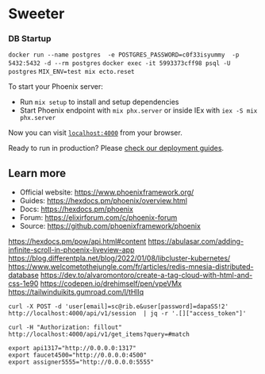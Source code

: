 # Sweeter

### DB Startup
`docker run --name postgres  -e POSTGRES_PASSWORD=c0f33isyummy  -p 5432:5432 -d --rm postgres`
`docker exec -it 5993373cff98 psql -U postgres`
`MIX_ENV=test mix ecto.reset`

To start your Phoenix server:

  * Run `mix setup` to install and setup dependencies
  * Start Phoenix endpoint with `mix phx.server` or inside IEx with `iex -S mix phx.server`

Now you can visit [`localhost:4000`](http://localhost:4000) from your browser.

Ready to run in production? Please [check our deployment guides](https://hexdocs.pm/phoenix/deployment.html).

## Learn more

  * Official website: https://www.phoenixframework.org/
  * Guides: https://hexdocs.pm/phoenix/overview.html
  * Docs: https://hexdocs.pm/phoenix
  * Forum: https://elixirforum.com/c/phoenix-forum
  * Source: https://github.com/phoenixframework/phoenix

https://hexdocs.pm/pow/api.html#content
https://abulasar.com/adding-infinite-scroll-in-phoenix-liveview-app
https://blog.differentpla.net/blog/2022/01/08/libcluster-kubernetes/
https://www.welcometothejungle.com/fr/articles/redis-mnesia-distributed-database
https://dev.to/alvaromontoro/create-a-tag-cloud-with-html-and-css-1e90
https://codepen.io/drehimself/pen/vpeVMx
https://tailwinduikits.gumroad.com/l/tHllq

```
curl -X POST -d 'user[email]=sc@rib.e&user[password]=dapaSS!2' http://localhost:4000/api/v1/session  | jq -r '.[]["access_token"]'

curl -H "Authorization: fillout" http://localhost:4000/api/v1/get_items?query=#match
```

    export api1317="http://0.0.0.0:1317"
    export faucet4500="http://0.0.0.0:4500"
    export assigner5555="http://0.0.0.0:5555"